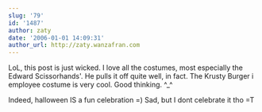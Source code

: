 ```yaml
---
slug: '79'
id: '1487'
author: zaty
date: '2006-01-01 14:09:31'
author_url: http://zaty.wanzafran.com
---
```

LoL, this post is just wicked. I love all the costumes, most especially the Edward Scissorhands'. He pulls it off quite well, in fact. The Krusty Burger i employee costume is very cool. Good thinking. ^_^

Indeed, halloween IS a fun celebration =) Sad, but I dont celebrate it tho =T
